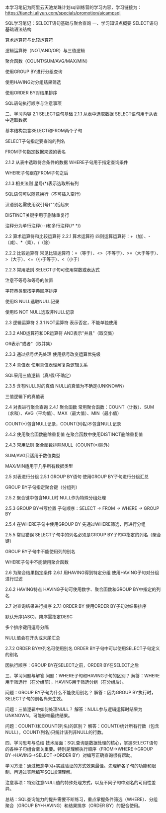本学习笔记为阿里云天池龙珠计划sql训练营的学习内容，学习链接为：https://tianchi.aliyun.com/specials/promotion/aicampsql

SQL学习笔记：SELECT语句基础与聚合查询
一、学习知识点概要
SELECT语句基础语法结构

算术运算符与比较运算符

逻辑运算符（NOT/AND/OR）与三值逻辑

聚合函数（COUNT/SUM/AVG/MAX/MIN）

使用GROUP BY进行分组查询

使用HAVING对分组结果筛选

使用ORDER BY对结果排序

SQL语句执行顺序与注意事项

二、学习内容
2.1 SELECT语句基础
2.1.1 从表中选取数据
SELECT语句用于从表中选取数据

基本结构包含SELECT和FROM两个子句

SELECT子句指定要查询的列名

FROM子句指定数据来源的表名

2.1.2 从表中选取符合条件的数据
WHERE子句用于指定查询条件

WHERE子句跟在FROM子句之后

2.1.3 相关法则
星号(*)表示选取所有列

SQL语句可以随意换行（不可插入空行）

汉语别名需使用双引号("")括起来

DISTINCT关键字用于删除重复行

注释分为单行注释(--)和多行注释(/* */)

2.2 算术运算符和比较运算符
2.2.1 算术运算符
四则运算运算符：+（加）、-（减）、*（乘）、/（除）

2.2.2 比较运算符
常见比较运算符：=（等于）、<>（不等于）、>=（大于等于）、>（大于）、<=（小于等于）、<（小于）

2.2.3 常用法则
SELECT子句可使用常数或表达式

注意不等号和等号的位置

字符串类型按字典顺序排序

使用IS NULL选取NULL记录

使用IS NOT NULL选取非NULL记录

2.3 逻辑运算符
2.3.1 NOT运算符
表示否定，不能单独使用

2.3.2 AND运算符和OR运算符
AND表示"并且"（取交集）

OR表示"或者"（取并集）

2.3.3 通过括号优先处理
使用括号改变运算优先级

2.3.4 真值表
使用真值表理解复杂逻辑关系

SQL采用三值逻辑（真/假/不确定）

2.3.5 含有NULL时的真值
NULL的真值为不确定(UNKNOWN)

三值逻辑下的真值表

2.4 对表进行聚合查询
2.4.1 聚合函数
常用聚合函数：COUNT（计数）、SUM（求和）、AVG（平均值）、MAX（最大值）、MIN（最小值）

COUNT(*)包含NULL记录，COUNT(列名)不包含NULL记录

2.4.2 使用聚合函数删除重复值
在聚合函数中使用DISTINCT删除重复值

2.4.3 常用法则
聚合函数排除NULL（COUNT(*)除外）

SUM/AVG只适用于数值类型

MAX/MIN适用于几乎所有数据类型

2.5 对表进行分组
2.5.1 GROUP BY语句
使用GROUP BY子句进行分组汇总

GROUP BY子句指定聚合键（分组列）

2.5.2 聚合键中包含NULL时
NULL作为特殊分组处理

2.5.3 GROUP BY书写位置
子句顺序：SELECT → FROM → WHERE → GROUP BY

2.5.4 在WHERE子句中使用GROUP BY
先通过WHERE筛选，再进行分组

2.5.5 常见错误
SELECT子句中的列名必须是GROUP BY子句中指定的列名（聚合键）

GROUP BY子句中不能使用列的别名

WHERE子句中不能使用聚合函数

2.6 为聚合结果指定条件
2.6.1 用HAVING得到特定分组
使用HAVING子句对分组进行过滤

2.6.2 HAVING特点
HAVING子句可使用数字、聚合函数和GROUP BY中指定的列名

2.7 对查询结果进行排序
2.7.1 ORDER BY
使用ORDER BY子句对结果排序

默认升序(ASC)，降序需指定DESC

多个排序键用逗号分隔

NULL值会在开头或末尾汇总

2.7.2 ORDER BY中列名可使用别名
ORDER BY子句中可以使用SELECT子句定义的别名

因执行顺序：GROUP BY在SELECT之前，ORDER BY在SELECT之后

三、学习问题与解答
问题：WHERE子句和HAVING子句的区别？
解答：WHERE用于筛选行（在分组前），HAVING用于筛选分组（在分组后）。

问题：GROUP BY子句为什么不能使用别名？
解答：因为GROUP BY执行时，SELECT子句的别名尚未生效。

问题：三值逻辑中如何处理NULL？
解答：NULL参与逻辑运算时结果为UNKNOWN，可能影响最终结果。

问题：COUNT()和COUNT(列名)的区别？
解答：COUNT()统计所有行数（包含NULL），COUNT(列名)只统计该列非NULL的行数。

四、学习思考与总结
技术层面：SQL查询是数据处理的核心，掌握SELECT语句的各种子句组合至关重要。特别是理解执行顺序（FROM→WHERE→GROUP BY→HAVING→SELECT→ORDER BY）对编写正确查询很有帮助。

学习方法：通过概念学习+实践验证的方式效果最佳。先理解各子句的功能和限制，再通过实际编写SQL加深理解。

注意事项：特别注意NULL值的特殊处理方式，以及不同子句中别名的可用性差异。

总结：SQL查询能力的提升需要不断练习，重点掌握条件筛选（WHERE）、分组聚合（GROUP BY+HAVING）和结果排序（ORDER BY）的配合使用。

